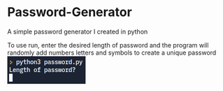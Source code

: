 # Password-Generator
A simple password generator I created in python

To use run, enter the desired length of password and the program will randomly add numbers letters and symbols to create a unique password
![](example.png)

